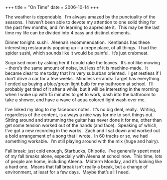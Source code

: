 +++
title = "On Time"
date = 2006-10-14
+++

The weather is dependable.  I&#8217;m always amazed by the punctuality of the seasons.  I haven&#8217;t been able to devote my attention to one solid thing for the past few months, and I&#8217;m learning to appreciate it.  This may be the last time my life can be divided into 4 easy and distinct elements.

Dinner tonight: sushi.  Aleena&#8217;s recommendation.  Kentlands has these interesting restaurants popping up &#8211; a crepe place, of all things.  I had the spider sushi, which sounds like it would be painful.  It&#8217;s just crabmeat.

Surprised mom by asking her if I could rake the leaves.  It&#8217;s not like mowing &#8211; there&#8217;s the same amount of noise, but less of it is machine-made.  It became clear to me today that I&#8217;m very suburban oriented.  I get restless if I don&#8217;t drive a car for a few weeks.  Mindless errands: Target has everything.  I ended up buying a blue/green light bulb for my bathroom at school.  I&#8217;ll probably get tired of it after a while, but it will be interesting in the morning when I wake up with 15 minutes to get to work, dash into the bathroom to take a shower, and have a wave of aqua colored light wash over me.

I&#8217;ve linked my blog to my facebook notes.  It&#8217;s no big deal, really.  Writing, regardless of the content, is always a nice way for me to sort things out.  Sitting around and strumming the guitar has never done it for me, other than get some tension worked out of the hands (and face).  Speaking of which, I&#8217;ve got a new recording in the works.  Zach and I sat down and worked out a bold arrangement of a song that I wrote.  In 60 tracks or so, we had something workable.  I&#8217;m still playing around with the mix (huge and hairy).

Fall break: just cold enough, Starbucks, Chipotle.  I&#8217;ve generally spent most of my fall breaks alone, especially with Aleena at school now.  This time, lots of people are home, including Aleena.  Midterm Monday, and it&#8217;s looking like a hard one.  Means that fall break isn&#8217;t really a break, but a change of environment, at least for a few days.  Maybe that&#8217;s all I need.